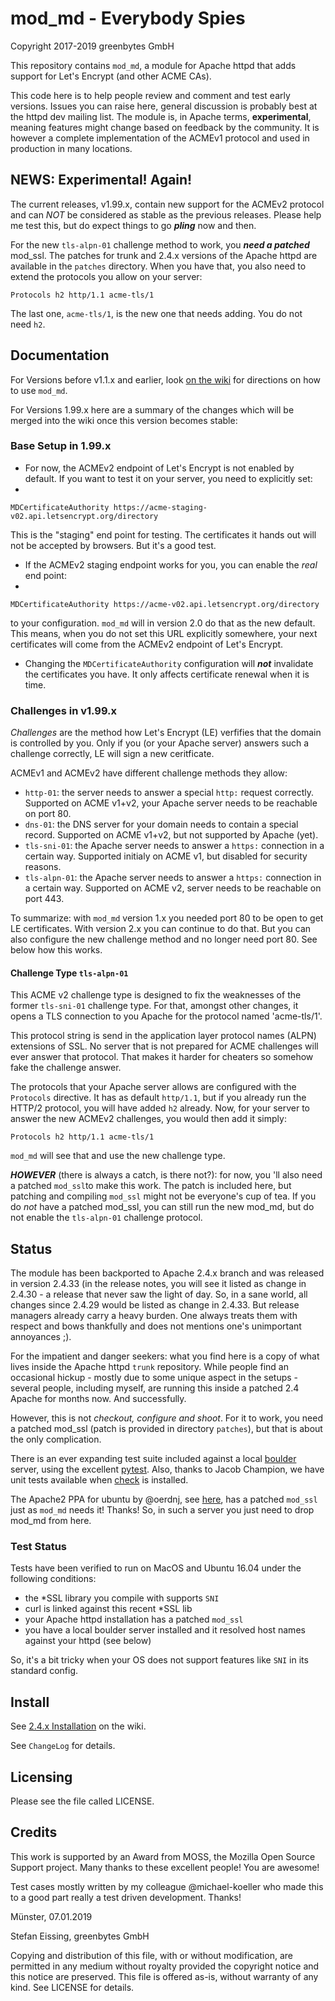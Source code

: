 
# mod_md - Everybody Spies

Copyright 2017-2019 greenbytes GmbH

This repository contains `mod_md`, a module for Apache httpd that adds support for Let's Encrypt (and other ACME CAs). 

This code here is to help people review and comment and test early versions. Issues you can raise here, general discussion is probably best at the httpd dev mailing list. The module is, in Apache terms, **experimental**, meaning features might change based on feedback by the community. It is however a complete implementation of the ACMEv1 protocol and used in production in many locations.

## NEWS: Experimental! Again!

The current releases, v1.99.x, contain new support for the ACMEv2 protocol and can *NOT* be considered
as stable as the previous releases. Please help me test this, but do expect things to go ***pling*** now and then.


For the new ```tls-alpn-01``` challenge method to work, you ***need a patched*** mod_ssl. The patches for trunk and 2.4.x versions of the Apache httpd are available in the ```patches``` directory. When you have that, you also need to extend the protocols you allow on your server:

```
Protocols h2 http/1.1 acme-tls/1
```
The last one, ```acme-tls/1```, is the new one that needs adding. You do not need ```h2```.


## Documentation

For Versions before v1.1.x and earlier, look [on the wiki](https://github.com/icing/mod_md/wiki) for directions on how to use ```mod_md```.

For Versions 1.99.x here are a summary of the changes which will be merged into the wiki once this version becomes stable:

### Base Setup in 1.99.x

  * For now, the ACMEv2 endpoint of  Let's Encrypt is not enabled by default. If you want to test it on your server, you need to explicitly set:
  * 
```
MDCertificateAuthority https://acme-staging-v02.api.letsencrypt.org/directory
```
  This is the "staging" end point for testing. The certificates it hands out will not be accepted by browsers. But it's a good test.

  * If the ACMEv2 staging endpoint works for you, you can enable the *real* end point:
  * 
```
MDCertificateAuthority https://acme-v02.api.letsencrypt.org/directory
```
to your configuration. ```mod_md``` will in version 2.0 do that as the new default. This means, when you do not set this URL explicitly somewhere, your next certificates will come from the ACMEv2 endpoint of Let's Encrypt.

  * Changing the ```MDCertificateAuthority``` configuration will ***not*** invalidate the certificates you have. It only affects certificate renewal when it is time.

### Challenges in v1.99.x

*Challenges* are the method how Let's Encrypt (LE) verfifies that the domain is controlled by you. Only if you (or your Apache server) answers such a challenge correctly, LE will sign a new ceritficate.

ACMEv1 and ACMEv2 have different challenge methods they allow:

  * ```http-01```: the server needs to answer a special ```http:``` request correctly. Supported on ACME v1+v2, your Apache server needs to be reachable on port 80.
  * ```dns-01```: the DNS server for your domain needs to contain a special record. Supported on ACME v1+v2, but not supported by Apache (yet).
  * ```tls-sni-01```: the Apache server needs to answer a ```https:``` connection in a certain way. Supported initialy on ACME v1, but disabled for security reasons.
  * ```tls-alpn-01```: the Apache server needs to answer a ```https:``` connection in a certain way. Supported on ACME v2, server needs to be reachable on port 443.
 
To summarize: with ```mod_md``` version 1.x you needed port 80 to be open to get LE certificates. With version 2.x you can continue to do that. But you can also configure the new challenge method and no longer need port 80. See below how this works.

#### Challenge Type ```tls-alpn-01```

This ACME v2 challenge type is designed to fix the weaknesses of the former ```tls-sni-01``` challenge type. For that, amongst other changes, it opens a TLS connection to you Apache for the protocol named 'acme-tls/1'. 

This protocol string is send in the application layer protocol names (ALPN) extensions of SSL.
No server that is not prepared for ACME challenges will ever answer that protocol. That makes it harder for cheaters so somehow fake the challenge answer.

The protocols that your Apache server allows are configured with the ```Protocols``` directive. It has as default ```http/1.1```, but if you already run the HTTP/2 protocol, you will  have added ```h2``` already. Now, for your server to answer the new ACMEv2 challenges, you would then add it simply:

```
Protocols h2 http/1.1 acme-tls/1
```
```mod_md``` will see that and use the new challenge type. 

***HOWEVER*** (there is always a catch, is there not?): for now, you 'll also need a patched ```mod_ssl```to make this work. The patch is included here, but patching and compiling ```mod_ssl``` might not be everyone's cup of tea. If you do *not* have a patched mod_ssl, you can still run the new mod_md, but do not enable the ```tls-alpn-01``` challenge protocol.

## Status

The module has been backported to Apache 2.4.x branch and was released in version 2.4.33 (in the release notes, you
will see it listed as change in 2.4.30 - a release that never saw the light of day. So, in a sane world, all changes since
2.4.29 would be listed as change in 2.4.33. But release managers already carry a heavy burden. One always treats them with respect and
bows thankfully and does not mentions one's unimportant annoyances ;).

For the impatient and danger seekers: what you find here is a copy of what lives inside the Apache httpd ```trunk``` repository. While people find an occasional
hickup - mostly due to some unique aspect in the setups - several people, including myself, are running this inside a patched
2.4 Apache for months now. And successfully.  

However, this is not _checkout, configure and shoot_. For it to work, you need a patched mod_ssl (patch is provided in directory ```patches```), but that is about the only complication.

 There is an ever expanding test suite included against a local [boulder](https://github.com/letsencrypt/boulder) server, using the excellent [pytest](https://docs.pytest.org/en/latest/). Also, thanks to Jacob Champion, we have unit tests available when [check](https://libcheck.github.io/check/) is installed.

The Apache2 PPA for ubuntu by @oerdnj, see [here](https://launchpad.net/~ondrej/+archive/ubuntu/apache2/+packages), has a patched ```mod_ssl``` just as ```mod_md``` needs it! Thanks! So, in such a server you just need to drop mod_md from here.

### Test Status

Tests have been verified to run on MacOS and Ubuntu 16.04 under the following conditions:

 * the *SSL library you compile with supports ```SNI``` 
 * curl is linked against this recent *SSL lib
 * your Apache httpd installation has a patched ```mod_ssl```
 * you have a local boulder server installed and it resolved host names against your httpd (see below)

So, it's a bit tricky when your OS does not support features like ```SNI``` in its standard config.

## Install

See [2.4.x Installation](https://github.com/icing/mod_md/wiki/2.4.x-Installation) on the wiki.

See ```ChangeLog``` for details.

## Licensing

Please see the file called LICENSE.


## Credits

This work is supported by an Award from MOSS, the Mozilla Open Source Support project. Many thanks to these excellent people! You are awesome!

Test cases mostly written by my colleague @michael-koeller who made this to a good part really a test driven development. Thanks!

Münster, 07.01.2019

Stefan Eissing, greenbytes GmbH

Copying and distribution of this file, with or without modification,
are permitted in any medium without royalty provided the copyright
notice and this notice are preserved.  This file is offered as-is,
without warranty of any kind. See LICENSE for details.


